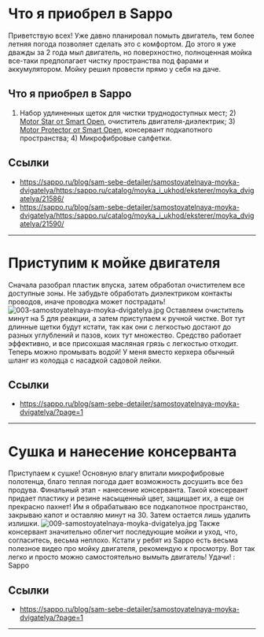 # Что я приобрел в Sappo

Приветствую всех! Уже давно планировал помыть двигатель, тем более летняя погода позволяет сделать это с комфортом. До этого я уже дважды за 2 года мыл двигатель, но поверхностно, полноценная мойка все-таки предполагает чистку пространства под фарами и аккумулятором. Мойку решил провести прямо у себя на даче. 
## Что я приобрел в Sappo
1) Набор удлиненных щеток для чистки труднодоступных мест; 2) [Motor Star](https://sappo.ru/blog/sam-sebe-detailer/samostoyatelnaya-moyka-dvigatelya/<https:/sappo.ru/catalog/moyka_i_ukhod/eksterer/moyka_dvigatelya/21586/>)[](https://sappo.ru/blog/sam-sebe-detailer/samostoyatelnaya-moyka-dvigatelya/<https:/sappo.ru/catalog/moyka_i_ukhod/eksterer/moyka_dvigatelya/21586/>)[ от Smart Open](https://sappo.ru/blog/sam-sebe-detailer/samostoyatelnaya-moyka-dvigatelya/<https:/sappo.ru/catalog/moyka_i_ukhod/eksterer/moyka_dvigatelya/21586/>), очиститель двигателя-диэлектрик; 3) [Motor Protector от Smart Open](https://sappo.ru/blog/sam-sebe-detailer/samostoyatelnaya-moyka-dvigatelya/<https:/sappo.ru/catalog/moyka_i_ukhod/eksterer/moyka_dvigatelya/21590/>), консервант подкапотного пространства; 4) Микрофибровые салфетки.

## Ссылки

- https://sappo.ru/blog/sam-sebe-detailer/samostoyatelnaya-moyka-dvigatelya/<https:/sappo.ru/catalog/moyka_i_ukhod/eksterer/moyka_dvigatelya/21586/>
- https://sappo.ru/blog/sam-sebe-detailer/samostoyatelnaya-moyka-dvigatelya/<https:/sappo.ru/catalog/moyka_i_ukhod/eksterer/moyka_dvigatelya/21590/>

---

# Приступим к мойке двигателя

Сначала разобрал пластик впуска, затем обработал очистителем все доступные зоны. Не забудьте обработать диэлектриком контакты проводов, иначе проводка может пострадать! 
![003-samostoyatelnaya-moyka-dvigatelya.jpg](https://sappo.ru/blog/sam-sebe-detailer/samostoyatelnaya-moyka-dvigatelya/?page=1)
Оставляем очиститель минут на 5 для реакции, а затем приступаем к ручной чистке. Вот тут длинные щетки будут кстати, так как они с легкостью достают до разных углублений и пазов, коих тут множество. Средство работает эффективно, и все присохшая масляная грязь с легкостью отходит. 
Теперь можно промывать водой! У меня вместо керхера обычный шланг из колодца с насадкой садовой лейки.

## Ссылки

- https://sappo.ru/blog/sam-sebe-detailer/samostoyatelnaya-moyka-dvigatelya/?page=1

---

# Сушка и нанесение консерванта

Приступаем к сушке! Основную влагу впитали микрофибровые полотенца, благо теплая погода дает возможность досушить все без продува. 
Финальный этап - нанесение консерванта. Такой консервант придает пластику и резине насыщенный цвет, защищает их, а еще он прекрасно пахнет! Им я обрабатываю все подкапотное пространство, закрываю капот и оставляю минут на 30. Затем остается лишь удалить излишки. 
![009-samostoyatelnaya-moyka-dvigatelya.jpg](https://sappo.ru/blog/sam-sebe-detailer/samostoyatelnaya-moyka-dvigatelya/?page=1)
Также консервант значительно облегчит последующие мойки и уход, что, согласитесь, весьма неплохо. 
Кстати у ребят из Sappo есть весьма полезное видео про мойку двигателя, рекомендую к просмотру. 
Вот так легко и просто можно самостоятельно вымыть двигатель! Удачи! 
: Sappo

## Ссылки

- https://sappo.ru/blog/sam-sebe-detailer/samostoyatelnaya-moyka-dvigatelya/?page=1

---

